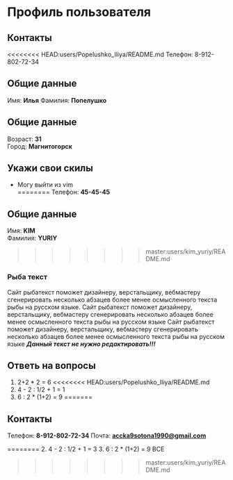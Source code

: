 # Профиль пользователя

## Контакты

<<<<<<<< HEAD:users/Popelushko_Iliya/README.md
Телефон: 8-912-802-72-34

## Общие данные

Имя: **Илья**
Фамилия: **Попелушко**

## Общие данные

Возраст: **31**      
Город: **Магнитогорск**       

## Укажи свои скилы

- Могу выйти из vim    
========
Телефон: **45-45-45**

## Общие данные

Имя: **KIM**    
Фамилия: **YURIY**

>>>>>>>> master:users/kim_yuriy/README.md

### Рыба текст
Сайт рыбатекст поможет дизайнеру, верстальщику, вебмастеру сгенерировать несколько абзацев более менее осмысленного текста рыбы на русском языке.
Сайт рыбатекст поможет дизайнеру, верстальщику, вебмастеру сгенерировать несколько абзацев более менее осмысленного текста рыбы на русском языке
Сайт рыбатекст поможет дизайнеру, верстальщику, вебмастеру сгенерировать несколько абзацев более менее осмысленного текста рыбы на русском языке
***Данный текст не нужно редактировать!!!***

## Ответь на вопросы

1. 2+2 * 2 = 6
<<<<<<<< HEAD:users/Popelushko_Iliya/README.md
2. 4 - 2 : 1/2 + 1 = 1
3. 6 : 2 * (1+2) = 9
=======
## Контакты

Телефон: **8-912-802-72-34**
Почта: **accka9sotona1990@gmail.com**

========
2. 4 - 2 : 1/2 + 1 = 3
3. 6 : 2 * (1+2) = 9
ВСЕ
>>>>>>>> master:users/kim_yuriy/README.md
